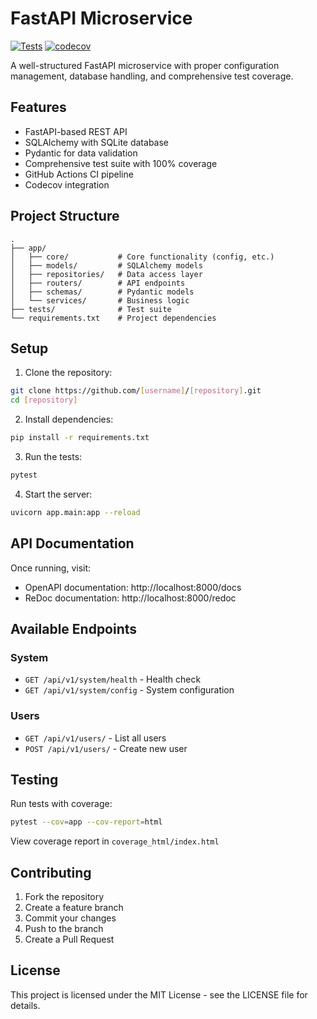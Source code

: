 # FastAPI Microservice

[![Tests](https://github.com/[username]/[repository]/actions/workflows/test.yml/badge.svg)](https://github.com/[username]/[repository]/actions/workflows/test.yml)
[![codecov](https://codecov.io/gh/[username]/[repository]/branch/main/graph/badge.svg)](https://codecov.io/gh/[username]/[repository])

A well-structured FastAPI microservice with proper configuration management, database handling, and comprehensive test coverage.

## Features

- FastAPI-based REST API
- SQLAlchemy with SQLite database
- Pydantic for data validation
- Comprehensive test suite with 100% coverage
- GitHub Actions CI pipeline
- Codecov integration

## Project Structure

```
.
├── app/
│   ├── core/           # Core functionality (config, etc.)
│   ├── models/         # SQLAlchemy models
│   ├── repositories/   # Data access layer
│   ├── routers/        # API endpoints
│   ├── schemas/        # Pydantic models
│   └── services/       # Business logic
├── tests/              # Test suite
└── requirements.txt    # Project dependencies
```

## Setup

1. Clone the repository:
```bash
git clone https://github.com/[username]/[repository].git
cd [repository]
```

2. Install dependencies:
```bash
pip install -r requirements.txt
```

3. Run the tests:
```bash
pytest
```

4. Start the server:
```bash
uvicorn app.main:app --reload
```

## API Documentation

Once running, visit:
- OpenAPI documentation: http://localhost:8000/docs
- ReDoc documentation: http://localhost:8000/redoc

## Available Endpoints

### System
- `GET /api/v1/system/health` - Health check
- `GET /api/v1/system/config` - System configuration

### Users
- `GET /api/v1/users/` - List all users
- `POST /api/v1/users/` - Create new user

## Testing

Run tests with coverage:
```bash
pytest --cov=app --cov-report=html
```

View coverage report in `coverage_html/index.html`

## Contributing

1. Fork the repository
2. Create a feature branch
3. Commit your changes
4. Push to the branch
5. Create a Pull Request

## License

This project is licensed under the MIT License - see the LICENSE file for details. 
